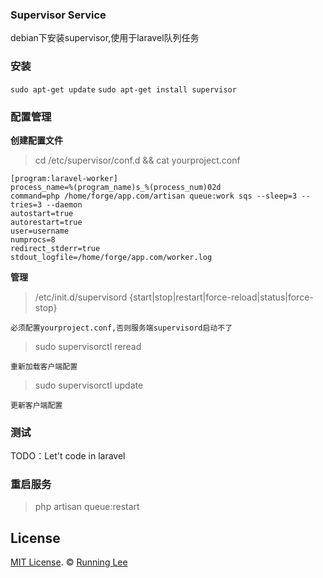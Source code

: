 ### Supervisor Service

debian下安装supervisor,使用于laravel队列任务

### 安装

`sudo apt-get update`
`sudo apt-get install supervisor`

###  配置管理

**创建配置文件**

> cd /etc/supervisor/conf.d && cat yourproject.conf

```
[program:laravel-worker]
process_name=%(program_name)s_%(process_num)02d
command=php /home/forge/app.com/artisan queue:work sqs --sleep=3 --tries=3 --daemon
autostart=true
autorestart=true
user=username
numprocs=8
redirect_stderr=true
stdout_logfile=/home/forge/app.com/worker.log

```

**管理**

> /etc/init.d/supervisord {start|stop|restart|force-reload|status|force-stop}   

`必须配置yourproject.conf,否则服务端supervisord启动不了`

> sudo supervisorctl reread

`重新加载客户端配置`      

> sudo supervisorctl update  

`更新客户端配置`


### 测试


 TODO：Let't code in laravel


### 重启服务

> php artisan queue:restart


## License

[MIT License](https://opensource.org/licenses/mit-license.html). ©  [Running Lee](mailto:lihui870920@gmail.com)
